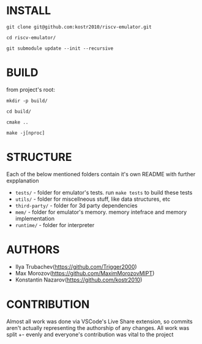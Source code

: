 # INSTALL

`git clone git@github.com:kostr2010/riscv-emulator.git`

`cd riscv-emulator/`

`git submodule update --init --recursive`

# BUILD

from project's root:

`mkdir -p build/`

`cd build/`

`cmake ..`

`make -j[nproc]`

# STRUCTURE

Each of the below mentioned folders contain it's own README with further expplanation

- `tests/` - folder for emulator's tests. run `make tests` to build these tests
- `utils/` - folder for miscellneous stuff, like data structures, etc
- `third-party/` - folder for 3d party dependencies
- `mem/` - folder for emulator's memory. memory intefrace and memory implementation
- `runtime/` - folder for interpreter

# AUTHORS

- Ilya Trubachev(https://github.com/Trigger2000)
- Max Morozov(https://github.com/MaximMorozovMIPT)
- Konstantin Nazarov(https://github.com/kostr2010)

# CONTRIBUTION

Almost all work was done via VSCode's Live Share extension, so commits aren't actually representing the authorship of any changes. All work was split +- evenly and everyone's contribution was vital to the project
